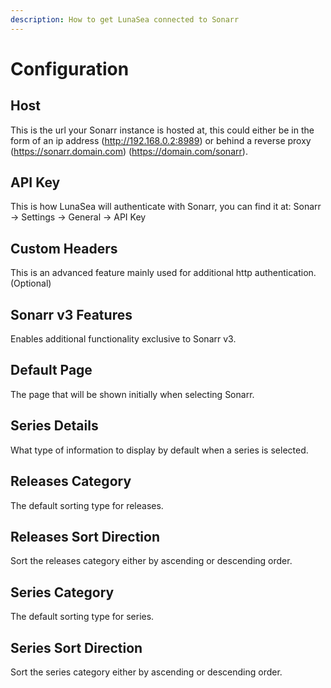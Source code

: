 ```yaml
---
description: How to get LunaSea connected to Sonarr
---
```


# Configuration

## Host
This is the url your Sonarr instance is hosted at, this could either be in the form of an ip address (http://192.168.0.2:8989) or behind a reverse proxy (https://sonarr.domain.com) (https://domain.com/sonarr). 

## API Key
This is how LunaSea will authenticate with Sonarr, you can find it at: Sonarr -> Settings -> General -> API Key

## Custom Headers
This is an advanced feature mainly used for additional http authentication. (Optional)

## Sonarr v3 Features
Enables additional functionality exclusive to Sonarr v3. 

## Default Page
The page that will be shown initially when selecting Sonarr. 

## Series Details
What type of information to display by default when a series is selected.

## Releases Category
The default sorting type for releases.

## Releases Sort Direction
Sort the releases category either by ascending or descending order.

## Series Category
The default sorting type for series.

## Series Sort Direction
Sort the series category either by ascending or descending order.

